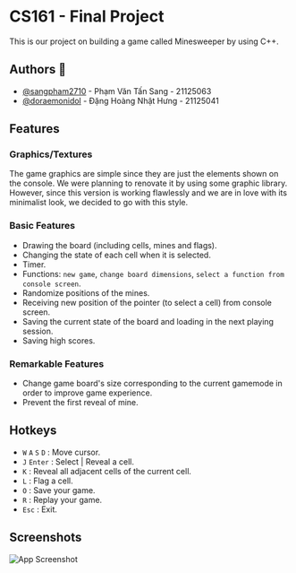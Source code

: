 
# CS161 - Final Project

This is our project on building a game called Minesweeper by using C++.


## Authors :wave:

- [@sangpham2710](https://github.com/sangpham2710) - Phạm Văn Tấn Sang - 21125063
- [@doraemonidol](https://github.com/doraemonidol) - Đặng Hoàng Nhật Hưng - 21125041

## Features

### Graphics/Textures
The game graphics are simple since they are just the elements shown on the console. We were planning to renovate it by using some graphic library. However, since this version is working flawlessly and we are in love with its minimalist look, we decided to go with this style.

### Basic Features
- Drawing the board (including cells, mines and flags).
- Changing the state of each cell when it is selected.
- Timer.
- Functions: `new game`, `change board dimensions`, `select a function from console screen`.
- Randomize positions of the mines.
- Receiving new position of the pointer (to select a cell) from console screen.
- Saving the current state of the board and loading in the next playing session.
- Saving high scores.

### Remarkable Features
- Change game board's size corresponding to the current gamemode in order to improve game experience.
- Prevent the first reveal of mine.

## Hotkeys

- `W` `A` `S` `D` : Move cursor.
- `J` `Enter` : Select | Reveal a cell.
- `K` : Reveal all adjacent cells of the current cell.
- `L` : Flag a cell.
- `O` : Save your game.
- `R` : Replay your game.
- `Esc` : Exit.

## Screenshots

![App Screenshot](https://via.placeholder.com/468x300?text=App+Screenshot+Here)

